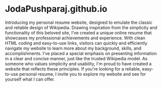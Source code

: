 # JodaPushparaj.github.io
Introducing my personal resume website, designed to emulate the classic and reliable design of Wikipedia. Drawing inspiration from the simplicity and functionality of this beloved site, I've created a unique online resume that showcases my professional achievements and experience. With clean HTML coding and easy-to-use links, visitors can quickly and efficiently navigate my website to learn more about my background, skills, and accomplishments. I've placed a special emphasis on presenting information in a clear and concise manner, just like the trusted Wikipedia model. As someone who values simplicity and usability, I'm proud to have created a website that reflects these principles. If you're looking for a reliable, easy-to-use personal resume, I invite you to explore my website and see for yourself what I can offer.
